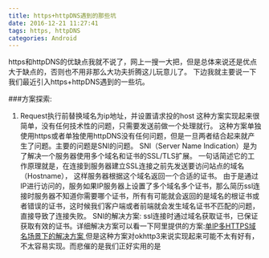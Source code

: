 ```yaml
---
title: https+httpDNS遇到的那些坑
date: 2016-12-21 11:27:41
tags: https, httpDNS
categories: Android
---
```

https和httpDNS的优缺点我就不说了，网上一搜一大把，但是总体来说还是优点大于缺点的，否则也不用非那么大功夫折腾这儿玩意儿了。
下边我就主要说一下我们最近引入https+httpDNS遇到的一些坑。

###方案探索:
1. Request执行前替换域名为ip地址，并设置请求投的host
这种方案实现起来很简单，没有任何技术性的问题，只需要发送前做一个处理就行。 这种方案单独使用https或者单独使用httpDNS没有任何问题，但是一旦两者结合起来就产生了问题。主要的问题是SNI的问题。
SNI（Server Name Indication）是为了解决一个服务器使用多个域名和证书的SSL/TLS扩展。 一句话简述它的工作原理就是，在连接到服务器建立SSL连接之前先发送要访问站点的域名（Hostname）， 这样服务器根据这个域名返回一个合适的证书。
由于是通过IP进行访问的，服务如果IP服务器上设置了多个域名多个证书，那么简历ssl连接时服务器不知道你需要哪个证书，所有有可能就会返回的是域名的根证书或者错误的证书，这时候我们客户端或者前端就会发生域名证书不匹配的问题，直接导致了连接失败。
SNI的解决方案: ssl连接时通过域名获取证书，已保证获取有效的证书。详细解决方案可以看一下阿里提供的方案:[单IP多HTTPS域名场景下的解决方案
](https://help.aliyun.com/document_detail/36009.html?spm=5176.doc30144.6.585.TruETJ)
但是这种方案对okhttp3来说实现起来可能不太有好有，不太容易实现。而悲催的是我们正好实用的是